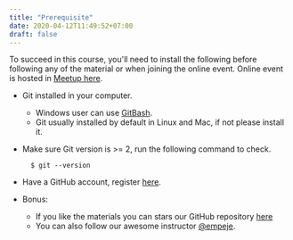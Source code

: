 ```yaml
---
title: "Prerequisite"
date: 2020-04-12T11:49:52+07:00
draft: false
---
```


To succeed in this course, you'll need to install the following before following any of the material or when joining the online event. Online event is hosted in [Meetup here](https://www.meetup.com/kulkul).

* Git installed in your computer.
    * Windows user can use [GitBash](https://gitforwindows.org/).
    * Git usually installed by default in Linux and Mac, if not please install it.
* Make sure Git version is >= 2, run the following command to check.

        $ git --version 

* Have a GitHub account, register [here](http://github.com/).
* Bonus:
    * If you like the materials you can stars our GitHub repository [here](https://github.com/kulkultech/complete-intro-to-git)
    * You can also follow our awesome instructor [@empeje](https://github.com/empeje).
